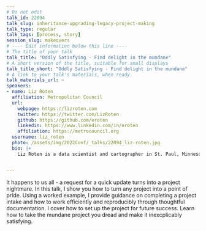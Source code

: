 ```yaml
---
# Do not edit
talk_id: 22094
talk_slug: inheritance-upgrading-legacy-project-making
talk_type: regular
talk_tags: [process, story]
session_slug: makeovers
# ---- Edit information below this line ----
# The title of your talk
talk_title: "Oddly Satisfying - Find delight in the mundane"
# A short version of the title, suitable for small displays
talk_title_short: "Oddly Satisfying - Find delight in the mundane"
# A link to your talk's materials, when ready
talk_materials_url: ~
speakers:
- name: Liz Roten
  affiliation: Metropolitan Council
  url:
    webpage: https://lizroten.com
    twitter: https://twitter.com/LizRoten
    github: https://github.com/eroten
    linkedin: https://www.linkedin.com/in/eroten
    affiliation: https://metrocouncil.org
  username: liz_roten
  photo: /assets/img/2022Conf/_talks/22094_liz-roten.jpg
  bio: |+
    Liz Roten is a data scientist and cartographer in St. Paul, Minnesota.


---
```


<!-- ABSTRACT ----
Please write abstract below. You may use simple markdown (links, code style, bold, italics)
-->

It happens to us all - a request for a quick update turns into a project nightmare.
In this talk, I show you how to turn any project into a point of pride.
Using a worked example, I provide guidance on completing a project intake and 
how to work efficiently and reproducibly through thoughtful documentation. 
I cover how to set up the project for future success. Learn how to take the mundane project you dread and make it inexcplicably satisfying.

